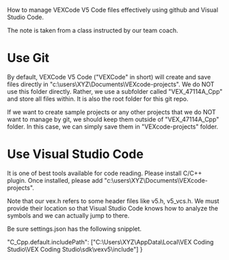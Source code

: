 How to manage VEXCode V5 Code files effectively using github and Visual Studio Code.

The note is taken from a class instructed by our team coach.

# Use Git

By default, VEXCode V5 Code ("VEXCode" in short) will create and save files directly in "c:\users\XYZ\Documents\VEXcode-projects". We do NOT use this folder directly. Rather, we use a subfolder called "VEX_47114A_Cpp" and store all files within. It is also the root folder for this git repo.

If we want to create sample projects or any other projects that we do NOT want to manage by git, we should keep them outside of "VEX_47114A_Cpp" folder. In this case, we can simply save them in "VEXcode-projects" folder.


# Use Visual Studio Code

It is one of best tools available for code reading. Please install C/C++ plugin. Once installed, please add "c:\users\XYZ\Documents\VEXcode-projects".

Note that our vex.h refers to some header files like v5.h, v5_vcs.h. We must provide their location so that Visual Studio Code knows how to analyze the symbols and we can actually jump to there.

Be sure settings.json has the following snipplet.

"C_Cpp.default.includePath": ["C:\\Users\\XYZ\\AppData\\Local\\VEX Coding Studio\\VEX Coding Studio\\sdk\\vexv5\\include"]
}
